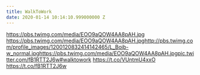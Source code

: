 ```yaml
---
title: WalkToWork
date: 2020-01-14 10:14:10.999000000 Z
---
```


 https://pbs.twimg.com/media/EOO9aQOW4AA8pAH.jpg https://pbs.twimg.com/media/EOO9aQOW4AA8pAH.jpghttp://pbs.twimg.com/profile_images/1200120832414142465/L_Bojb-w_normal.jpghttps://pbs.twimg.com/media/EOO9aQOW4AA8pAH.jpgpic.twitter.com/fB1RTT2J6w#walktowork https://t.co/VUntmU4xxO https://t.co/fB1RTT2J6w